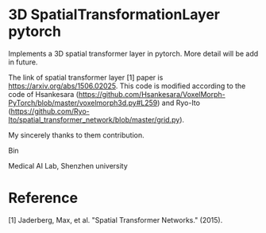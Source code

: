 # 3D SpatialTransformationLayer pytorch
Implements a 3D spatial transformer layer in pytorch. More detail will be add in future.

The link of spatial transformer layer [1] paper is https://arxiv.org/abs/1506.02025.
This code is modified according to the code of Hsankesara (https://github.com/Hsankesara/VoxelMorph-PyTorch/blob/master/voxelmorph3d.py#L259) and Ryo-Ito (https://github.com/Ryo-Ito/spatial_transformer_network/blob/master/grid.py). 

My sincerely thanks to them contribution.

Bin

Medical AI Lab, Shenzhen university


# Reference
[1] Jaderberg, Max, et al. "Spatial Transformer Networks." (2015).
